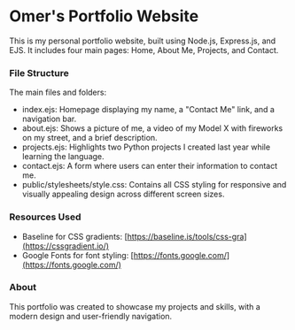 # Omer's Portfolio Website

This is my personal portfolio website, built using Node.js, Express.js, and EJS. It includes four main pages: Home, About Me, Projects, and Contact. 

### File Structure

The main files and folders:

- index.ejs: Homepage displaying my name, a "Contact Me" link, and a navigation bar. 
- about.ejs: Shows a picture of me, a video of my Model X with fireworks on my street, and a brief description. 
- projects.ejs: Highlights two Python projects I created last year while learning the language. 
- contact.ejs: A form where users can enter their information to contact me. 
- public/stylesheets/style.css: Contains all CSS styling for responsive and visually appealing design across different screen sizes. 

### Resources Used

- Baseline for CSS gradients: [https://baseline.is/tools/css-gra](https://cssgradient.io/) 
- Google Fonts for font styling: [https://fonts.google.com/](https://fonts.google.com/) 

### About

This portfolio was created to showcase my projects and skills, with a modern design and user-friendly navigation.

